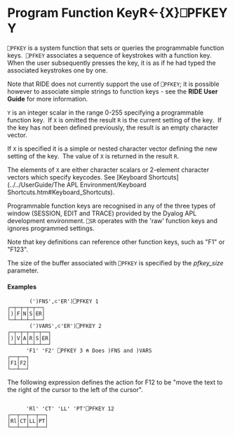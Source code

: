 




<h1 class="heading"><span class="name">Program Function Key</span><span class="command">R←{X}⎕PFKEY Y</span></h1>

`⎕PFKEY` is a system function that sets or queries the programmable function keys.  `⎕PFKEY` associates a sequence of keystrokes with a function key.  When the user subsequently presses the key, it is as if he had typed the associated keystrokes one by one.


Note that RIDE does not currently support the use of `⎕PFKEY`; it is possible however to associate simple strings to function keys - see the **RIDE User Guide** for more information.



`Y` is an integer scalar in the range 0-255 specifying a programmable function key.  If `X` is omitted the result `R` is the current setting of the key.  If the key has not been defined previously, the result is an empty character vector.


If `X` is specified it is a simple or nested character vector defining the new setting of the key.  The value of `X` is returned in the result `R`.


The elements of `X` are either character scalars or 2-element character vectors which specify keycodes. See [Keyboard Shortcuts](../../UserGuide/The APL Environment/Keyboard Shortcuts.htm#Keyboard_Shortcuts).


Programmable function keys are recognised in any of the three types of window (SESSION, EDIT and TRACE) provided by the Dyalog APL development environment. `⎕SR` operates with the 'raw' function keys and ignores programmed settings.


Note that key definitions can reference other function keys, such as "F1" or "F123".


The size of the buffer associated with `⎕PFKEY` is specified by the *pfkey_size* parameter.

#### Examples
```apl
       (')FNS',⊂'ER')⎕PFKEY 1
┌─┬─┬─┬─┬──┐
│)│F│N│S│ER│
└─┴─┴─┴─┴──┘
       (')VARS',⊂'ER')⎕PFKEY 2
┌─┬─┬─┬─┬─┬──┐
│)│V│A│R│S│ER│
└─┴─┴─┴─┴─┴──┘
      'F1' 'F2' ⎕PFKEY 3 ⍝ Does )FNS and )VARS
┌──┬──┐
│F1│F2│
└──┴──┘

```



The following expression defines the action for F12 to be "move the text to the right of the cursor to the left of the cursor".
```apl
   
      'Rl' 'CT' 'LL' 'PT'⎕PFKEY 12
┌──┬──┬──┬──┐
│Rl│CT│LL│PT│
└──┴──┴──┴──┘

```



